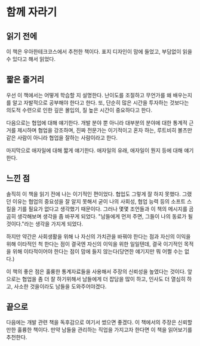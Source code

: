 # 함께 자라기

## 읽기 전에

이 책은 우아한테크코스에서 추천한 책이다. 표지 디자인이 맘에 들었고, 부담없이 읽을 수 있다고 해서 읽었다.

## 짧은 줄거리

우선 이 책에서는 어떻게 학습할 지 설명한다. 난이도를 조절하고 무언가를 왜 배우는지를 알고 자발적으로 공부해야 한다고 한다. 또, 단순히 많은 시간을 투자하는 것보다는 의도적 수련으로 인한 깊은 몰입의, 질 높은 시간이 중요하다고 한다.

다음으로는 협업에 대해 얘기한다. 개발 분야 뿐 아니라 대부분의 분야에 대한 통계적 근거를 제시하며 협업을 강조하며, 진짜 전문가는 이기적이고 혼자 하는, 루트비히 볼츠만같은 사람이 아니라 협업을 잘하는 사람이라고 한다.

마지막으로 애자일에 대해 짧게 얘기한다. 애자일의 유래, 애자일이 뭔지 등에 대해 얘기한다.

## 느낀 점

솔직히 이 책을 읽기 전에 나는 이기적인 편이었다. 협업도 그렇게 잘 하지 못했다. 그랬던 이유는 협업의 중요성을 잘 알지 못해서 굳이 나의 사회성, 협업 능력 등의 소프트 스킬을 기를 필요가 없다고 생각했기 때문이다. 그러나 몇몇 조언들과 이 책의 메시지를 곰곰히 생각해보며 생각을 좀 바꾸게 되었다. "남들에게 먼저 주면, 그들이 나의 동료가 될 것이다."라는 생각을 가지게 되었다.

하지만 약간은 사회생활을 위해 나 자신의 가치관을 바꿔야 한다는 점과 자신의 이익을 위해 이타적인 척 한다는 점이 결국엔 자신의 이익을 위한 일일텐데, 결국 이기적인 목적을 위해 이타적이어야 한다는 점이 맘에 들지 않는다(당연한 얘기지만  뭐 어쩔 수는 없다.)

이 책의 좋은 점은 훌륭한 통계자료들을 사용해서 주장의 신뢰성을 높였다는 것이다. 앞으로는 협업을 좀 더 잘 하기위해서 남들에게 더 잡담을 많이 하고, 인사도 더 열심히 하고, 사소한 것을이라도 남들을 도와주어야겠다.


## 끝으로

다음에는 개발 관련 책을 독후감으로 여기서 썼으면 좋겠다. 이 책에서의 주장은 신뢰할 만한 훌륭한 책이다. 만약 남들을 관리하는 직업을 가지고자 한다면 이 책을 읽어보기를 추천한다.
